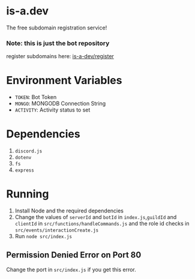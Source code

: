 # is-a.dev
The free subdomain registration service!

### Note: this is just the bot repository
register subdomains here: [is-a-dev/register](https://github.com/is-a-dev/register)

# Environment Variables
- `TOKEN`: Bot Token
- `MONGO`: MONGODB Connection String
- `ACTIVITY`: Activity status to set

# Dependencies
1. `discord.js` 
2. `dotenv`
3. `fs`
4. `express`

# Running
1. Install Node and the required dependencies
2. Change the values of `serverId` and `botId` in `index.js`,`guildId` and `clientId` in `src/functions/handleCommands.js` and the role id checks in `src/events/interactionCreate.js`
3. Run `node src/index.js`

## Permission Denied Error on Port 80
Change the port in `src/index.js` if you get this error.
